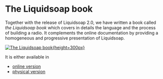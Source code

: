The Liquidsoap book
===================

Together with the release of Liquidsoap 2.0, we have written a book called _the
Liquidsoap book_ which covers in details the language and the process of
building a radio. It complements the online documentation by providing a
homogeneous and progressive presentation of Liquidsoap.

[![The Liquidsoap book](/assets/img/book.svg){height=300px}](https://www.amazon.com/dp/B095PVTYR3)

It is either available in

- [online version](https://github.com/savonet/book/raw/main/book.pdf)
- [physical version](https://www.amazon.com/dp/B095PVTYR3)
